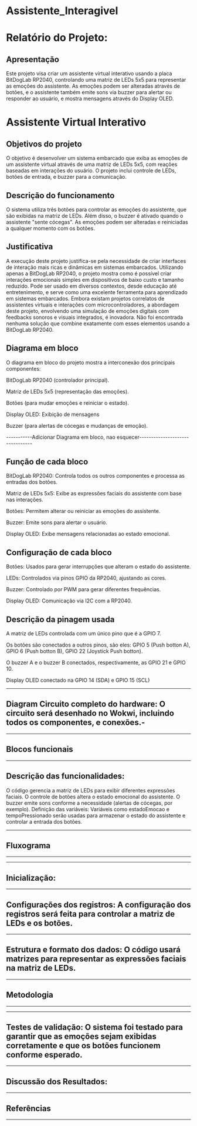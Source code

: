 # Assistente_Interagivel

# Relatório do Projeto:

## Apresentação

Este projeto visa criar um assistente virtual interativo usando a placa BitDogLab RP2040, controlando uma matriz de LEDs 5x5 para representar as emoções do assistente. As emoções podem ser alteradas através de botões, e o assistente também emite sons via buzzer para alertar ou responder ao usuário, e mostra mensagens através do Display OLED.

# Assistente Virtual Interativo

## Objetivos do projeto

O objetivo é desenvolver um sistema embarcado que exiba as emoções de um assistente virtual através de uma matriz de LEDs 5x5, com reações baseadas em interações do usuário. O projeto inclui controle de LEDs, botões de entrada, e buzzer para a comunicação.

## Descrição do funcionamento

O sistema utiliza três botões para controlar as emoções do assistente, que são exibidas na matriz de LEDs. Além disso, o buzzer é ativado quando o assistente "sente cócegas". As emoções podem ser alteradas e reiniciadas a qualquer momento com os botões.

## Justificativa 

A execução deste projeto justifica-se pela necessidade de criar interfaces de interação mais ricas e dinâmicas em sistemas embarcados. Utilizando apenas a BitDogLab RP2040, o projeto mostra como é possível criar interações emocionais simples em dispositivos de baixo custo e tamanho reduzido. Pode ser usado em diversos contextos, desde educação até entretenimento, e serve como uma excelente ferramenta para aprendizado em sistemas embarcados.
Embora existam projetos correlatos de assistentes virtuais e interações com microcontroladores, a abordagem deste projeto, envolvendo uma simulação de emoções digitais com feedbacks sonoros e visuais integrados, é inovadora. Não foi encontrada nenhuma solução que combine exatamente com esses elementos usando a BitDogLab RP2040.


## Diagrama em bloco 

O diagrama em bloco do projeto mostra a interconexão dos principais componentes:

BitDogLab RP2040 (controlador principal).

Matriz de LEDs 5x5 (representação das emoções).

Botões (para mudar emoções e reiniciar o estado).

Display OLED: Exibição de mensagens

Buzzer (para alertas de cócegas e mudanças de emoção).


-----------Adicionar Diagrama em bloco, nao esquecer--------------------------------

## Função de cada bloco

BitDogLab RP2040: Controla todos os outros componentes e processa as entradas dos botões.

Matriz de LEDs 5x5: Exibe as expressões faciais do assistente com base nas interações.

Botões: Permitem alterar ou reiniciar as emoções do assistente.

Buzzer: Emite sons para alertar o usuário.

Display OLED: Exibe mensagens relacionadas ao estado emocional.

## Configuração de cada bloco

Botões: Usados para gerar interrupções que alteram o estado do assistente.

LEDs: Controlados via pinos GPIO da RP2040, ajustando as cores.

Buzzer: Controlado por PWM para gerar diferentes frequências.

Display OLED: Comunicação via I2C com a RP2040.

## Descrição da pinagem usada 

A matriz de LEDs controlada com um único pino que é a GPIO 7.

Os botões são conectados a outros pinos, são eles: 
GPIO 5 (Push botton A), GPIO 6 (Push botton B), GPIO 22 (Joystick Push botton).

O buzzer A e o buzzer B conectados, respectivamente, as GPIO 21 e GPIO 10. 

Display OLED conectado na GPIO 14 (SDA) e GPIO 15 (SCL)

-----------------------------------------------------------------------------------------------------------------------
Diagram Circuito completo do hardware: O circuito será desenhado no Wokwi, incluindo todos os componentes, e conexões.-
-----------------------------------------------------------------------------------------------------------------------


--------------------------------------------------------------------------------------------------------------------------------------------------------
## Blocos funcionais 
--------------------------------------------------------------------------------------------------------------------------------------------------------


## Descrição das funcionalidades:
O código gerencia a matriz de LEDs para exibir diferentes expressões faciais.
O controle de botões altera o estado emocional do assistente.
O buzzer emite sons conforme a necessidade (alertas de cócegas, por exemplo).
Definição das variáveis: Variáveis como estadoEmocao e tempoPressionado serão usadas para armazenar o estado do assistente e controlar a entrada dos botões.

--------------------------------------------------------------------------------------------------------------------------------------------------------
## Fluxograma
--------------------------------------------------------------------------------------------------------------------------------------------------------

--------------------------------------------------------------------------------------------------------------------------------------------------------
Inicialização:
--------------------------------------------------------------------------------------------------------------------------------------------------------

--------------------------------------------------------------------------------------------------------------------------------------------------------
Configurações dos registros: A configuração dos registros será feita para controlar a matriz de LEDs e os botões.
--------------------------------------------------------------------------------------------------------------------------------------------------------

--------------------------------------------------------------------------------------------------------------------------------------------------------
Estrutura e formato dos dados: O código usará matrizes para representar as expressões faciais na matriz de LEDs.
--------------------------------------------------------------------------------------------------------------------------------------------------------

--------------------------------------------------------------------------------------------------------------------------------------------------------
## Metodologia 
--------------------------------------------------------------------------------------------------------------------------------------------------------

--------------------------------------------------------------------------------------------------------------------------------------------------------
Testes de validação: O sistema foi testado para garantir que as emoções sejam exibidas corretamente e que os botões funcionem conforme esperado.
--------------------------------------------------------------------------------------------------------------------------------------------------------

--------------------------------------------------------------------------------------------------------------------------------------------------------
Discussão dos Resultados:
--------------------------------------------------------------------------------------------------------------------------------------------------------

--------------------------------------------------------------------------------------------------------------------------------------------------------
## Referências
--------------------------------------------------------------------------------------------------------------------------------------------------------
